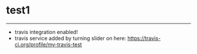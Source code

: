 # test1
-----------
* travis integration enabled!
* travis service added by turning slider on here: https://travis-ci.org/profile/my-travis-test
